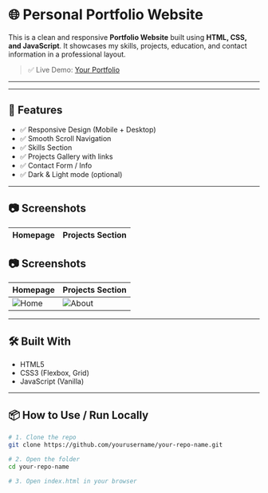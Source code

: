 # 🌐 Personal Portfolio Website

This is a clean and responsive **Portfolio Website** built using **HTML, CSS, and JavaScript**. It showcases my skills, projects, education, and contact information in a professional layout.  

> ✅ Live Demo: [Your Portfolio](https://yourusername.github.io/your-repo-name/)

---



---

## 🚀 Features

- ✅ Responsive Design (Mobile + Desktop)
- ✅ Smooth Scroll Navigation
- ✅ Skills Section
- ✅ Projects Gallery with links
- ✅ Contact Form / Info
- ✅ Dark & Light mode (optional)

---

## 📷 Screenshots

| Homepage | Projects Section |
|---------|------------------|
## 📷 Screenshots

| Homepage | Projects Section |
|----------|------------------|
| ![Home](./assets/Screenshot(79).png) | ![About](./assets/Screenshot(80).png) |  ![Projects](./assets/Screenshot(81).png)

---

## 🛠️ Built With

- HTML5
- CSS3 (Flexbox, Grid)
- JavaScript (Vanilla)

---

## 📦 How to Use / Run Locally

```bash
# 1. Clone the repo
git clone https://github.com/yourusername/your-repo-name.git

# 2. Open the folder
cd your-repo-name

# 3. Open index.html in your browser


